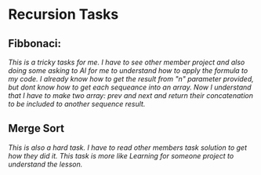 # Recursion Tasks

## Fibbonaci: 
  *This is a tricky tasks for me. I have to see other member project and also doing some asking to AI for me to understand how to apply the formula to my code. I already know how to get the result from "n" parameter provided, but dont know how to get each sequeance into an array. Now I understand that I have to make two array: prev and next and return their concatenation to be included to another sequence result.*

## Merge Sort
 *This is also a hard task. I have to read other members task solution to get how they did it. This task is more like Learning for someone project to understand the lesson.*

